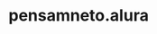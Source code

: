# pensamneto.alura
<head>
<title><h1><b>Função Técnico Agrícola <em>html<\em></b></h1>
Promove o manejo integrado de pragas, doenças e plantas espontâneas. Planeja e faz a gestão e o controle da produção.<br> Supervisiona a colheita e a pós-colheita das principais culturas.<br
> Identifica e aplica técnicas mercadológicas para distribuição e comercialização de produtos. 
Prestar assistência e consultoria técnicas,<br
> orientando diretamente produtores<br> sobre produção agropecuária, comercialização e procedimentos de biosseguridade. Executar projetos agropecuários em suas diversas etapas. Planejar atividades agropecuárias. Promover organização, extensão e capacitação rural








